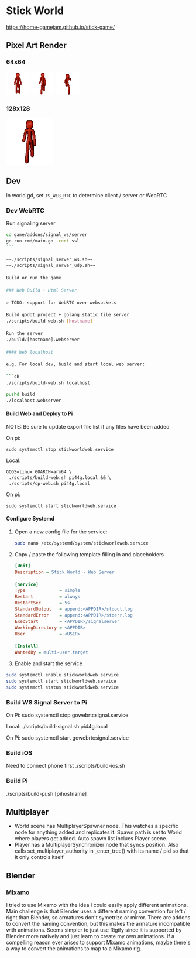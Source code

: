 # Stick World

https://home-gamejam.github.io/stick-game/

## Pixel Art Render

### 64x64

![Stickman idle](art/blender/sprites/idle64.gif)
![Stickman walk](art/blender/sprites/walk64.gif)
![Stickman run](art/blender/sprites/run64.gif)

### 128x128

![Stickman run](art/blender/sprites/walk128.gif)

## Dev

In world.gd, set `IS_WEB_RTC` to determine client / server or WebRTC

### Dev WebRTC

Run signaling server

````sh
cd game/addons/signal_ws/server
go run cmd/main.go -cert ssl
```

~~./scripts/signal_server_ws.sh~~
~~./scripts/signal_server_udp.sh~~

Build or run the game

### Web Build + Html Server

> TODO: support for WebRTC over websockets

Build godot project + golang static file server
./scripts/build-web.sh [hostname]

Run the server
./build/[hostname].webserver

#### Web localhost

e.g. For local dev, build and start local web server:

```sh
./scripts/build-web.sh localhost
````

```sh
pushd build
./localhost.webserver
```

#### Build Web and Deploy to Pi

NOTE: Be sure to update export file list if any files have been added

On pi:

```
sudo systemctl stop stickworldweb.service
```

Local:

```
GOOS=linux GOARCH=arm64 \
 ./scripts/build-web.sh pi44g.local && \
 ./scripts/cp-web.sh pi44g.local
```

On pi:

```
sudo systemctl start stickworldweb.service
```

#### Configure Systemd

1. Open a new config file for the service:

   ```sh
   sudo nano /etc/systemd/system/stickworldweb.service
   ```

1. Copy / paste the following template filling in <USER> and <APPDIR> placeholders

   ```ini
   [Unit]
   Description = Stick World - Web Server

   [Service]
   Type             = simple
   Restart          = always
   RestartSec       = 5s
   StandardOutput   = append:<APPDIR>/stdout.log
   StandardError    = append:<APPDIR>/stderr.log
   ExecStart        = <APPDIR>/signalserver
   WorkingDirectory = <APPDIR>
   User             = <USER>

   [Install]
   WantedBy = multi-user.target
   ```

1. Enable and start the service

```sh
sudo systemctl enable stickworldweb.service
sudo systemctl start stickworldweb.service
sudo systemctl status stickworldweb.service
```

### Build WS Signal Server to Pi

On Pi:
sudo systemctl stop gowebrtcsignal.service

Local:
./scripts/build-signal.sh pi44g.local

On Pi:
sudo systemctl start gowebrtcsignal.service

### Build iOS

Need to connect phone first
./scripts/build-ios.sh

### Build Pi

./scripts/build-pi.sh [pihostname]

## Multiplayer

- World scene has MultiplayerSpawner node. This watches a specific node for anything added and replicates it. Spawn path is set to World where players get added. Auto spawn list inclues Player scene.
- Player has a MultiplayerSynchronizer node that syncs position. Also calls set_multiplayer_authority in \_enter_tree() with its name / pid so that it only controls itself

## Blender

### Mixamo

I tried to use Mixamo with the idea I could easily apply different animations. Main challenge is that Blender uses a different naming convention for left / right than Blender, so armatures don't symetrize or mirror. There are addons to convert the naming convention, but this makes the armature incompatible with animations. Seems simpler to just use Rigify since it is supported by Blender more natively and just learn to create my own animations. If a compelling reason ever arises to support Mixamo animations, maybe there's a way to convert the animations to map to a Mixamo rig.
